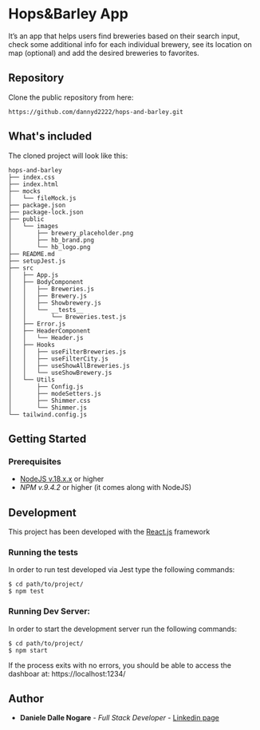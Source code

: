 # Hops&Barley App
It’s an app that helps users find breweries based on their search input, check some additional info for each individual brewery, see its location on map (optional) and add the desired breweries to favorites.

## Repository

Clone the public repository from here:

```
https://github.com/dannyd2222/hops-and-barley.git
```

## What's included

The cloned project will look like this:

```
hops-and-barley
├── index.css
├── index.html
├── mocks
│   └── fileMock.js
├── package.json
├── package-lock.json
├── public
│   └── images
│       ├── brewery_placeholder.png
│       ├── hb_brand.png
│       └── hb_logo.png
├── README.md
├── setupJest.js
├── src
│   ├── App.js
│   ├── BodyComponent
│   │   ├── Breweries.js
│   │   ├── Brewery.js
│   │   ├── Showbrewery.js
│   │   └── __tests__
│   │       └── Breweries.test.js
│   ├── Error.js
│   ├── HeaderComponent
│   │   └── Header.js
│   ├── Hooks
│   │   ├── useFilterBreweries.js
│   │   ├── useFilterCity.js
│   │   ├── useShowAllBreweries.js
│   │   └── useShowBrewery.js
│   └── Utils
│       ├── Config.js
│       ├── modeSetters.js
│       ├── Shimmer.css
│       └── Shimmer.js
└── tailwind.config.js
```

## Getting Started

### Prerequisites

* [NodeJS v.18.x.x](https://nodejs.org/download/) or higher
* *NPM v.9.4.2* or higher (it comes along with NodeJS)

## Development

This project has been developed with the [React.js](https://reactjs.org/) framework

### Running the tests
In order to run test developed via Jest type the following commands:

```
$ cd path/to/project/
$ npm test
```

### Running Dev Server:
In order to start the development server run the following commands:

```
$ cd path/to/project/
$ npm start
```

If the process exits with no errors, you should be able to access the dashboar at: https://localhost:1234/

## Author

* **Daniele Dalle Nogare** - *Full Stack Developer* - [Linkedin page](https://www.linkedin.com/in/daniele-dalle-nogare-0a193338)
